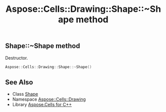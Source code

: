 ﻿---
title: Aspose::Cells::Drawing::Shape::~Shape method
linktitle: ~Shape
second_title: Aspose.Cells for C++ API Reference
description: 'Aspose::Cells::Drawing::Shape::~Shape method. Destructor in C++.'
type: docs
weight: 200
url: /cpp/aspose.cells.drawing/shape/~shape/
---
## Shape::~Shape method


Destructor.

```cpp
Aspose::Cells::Drawing::Shape::~Shape()
```

## See Also

* Class [Shape](../)
* Namespace [Aspose::Cells::Drawing](../../)
* Library [Aspose.Cells for C++](../../../)
